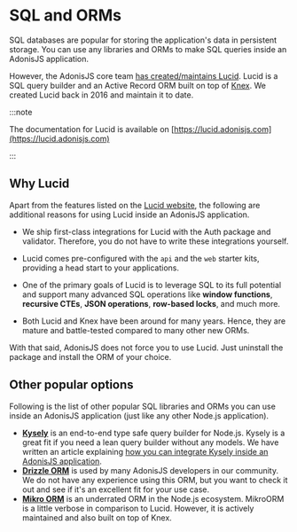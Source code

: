 # SQL and ORMs

SQL databases are popular for storing the application's data in persistent storage. You can use any libraries and ORMs to make SQL queries inside an AdonisJS application.

However, the AdonisJS core team [has created/maintains Lucid](https://lucid.adonisjs.com/docs/introduction). Lucid is a SQL query builder and an Active Record ORM built on top of [Knex](https://knexjs.org/). We created Lucid back in 2016 and maintain it to date.

:::note

The documentation for Lucid is available on [https://lucid.adonisjs.com](https://lucid.adonisjs.com)

:::

## Why Lucid

Apart from the features listed on the [Lucid website](https://lucid.adonisjs.com/docs/introduction), the following are additional reasons for using Lucid inside an AdonisJS application.

- We ship first-class integrations for Lucid with the Auth package and validator. Therefore, you do not have to write these integrations yourself.

- Lucid comes pre-configured with the `api` and the `web` starter kits, providing a head start to your applications.

- One of the primary goals of Lucid is to leverage SQL to its full potential and support many advanced SQL operations like **window functions**, **recursive CTEs**, **JSON operations**, **row-based locks**, and much more.

- Both Lucid and Knex have been around for many years. Hence, they are mature and battle-tested compared to many other new ORMs.

With that said, AdonisJS does not force you to use Lucid. Just uninstall the package and install the ORM of your choice.

## Other popular options
Following is the list of other popular SQL libraries and ORMs you can use inside an AdonisJS application (just like any other Node.js application).

- [**Kysely**](https://kysely.dev/docs/getting-started) is an end-to-end type safe query builder for Node.js. Kysely is a great fit if you need a lean query builder without any models. We have written an article explaining [how you can integrate Kysely inside an AdonisJS application](https://adonisjs.com/blog/kysely-with-adonisjs).
- [**Drizzle ORM**](https://orm.drizzle.team/) is used by many AdonisJS developers in our community. We do not have any experience using this ORM, but you want to check it out and see if it's an excellent fit for your use case.
- [**Mikro ORM**](https://mikro-orm.io/docs/guide/first-entity) is an underrated ORM in the Node.js ecosystem. MikroORM is a little verbose in comparison to Lucid. However, it is actively maintained and also built on top of Knex.
